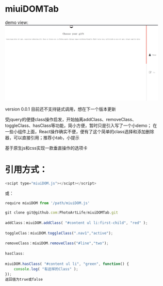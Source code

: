 # miuiDOMTab
demo view:
![image](https://github.com/PhotoArtLife/miuiDOMTab/blob/master/images/dom.gif)

version  0.0.1 目前还不支持链式调用，想在下一个版本更新

受jquery的便捷class操作启发，开始抽离addClass、removeClass、toggleClass、hasClass等功能，简小方便，暂时只是引入写了一个小demo；
在一些小组件上面，React操作确实不便，便有了这个简单的class选择和添加删除器，可以直接引用；推荐小tab，小提示

基于原生js和css实现一款垂直操作的选项卡
# 引用方式：
```javascript
<scipt type="miuiDOM.js"></scipt></script>
```
或：
```javascript
require miuiDOM from '/path/miuiDOM.js'
```

```javascript
git clone git@github.com:PhotoArtLife/miuiDOMTab.git

addClass：miuiDOM.addClass( "#content ul li:first-child", "red" );

toggleClas：miuiDOM.toggleClass(".nav1","active");

removeClass：miuiDOM.removeClass("#line","two");

hasClass: 

miuiDOM.hasClass( "#content ul li", "green", function() {
    console.log( "有这样的Class" );
});
返回值为true或false
```
